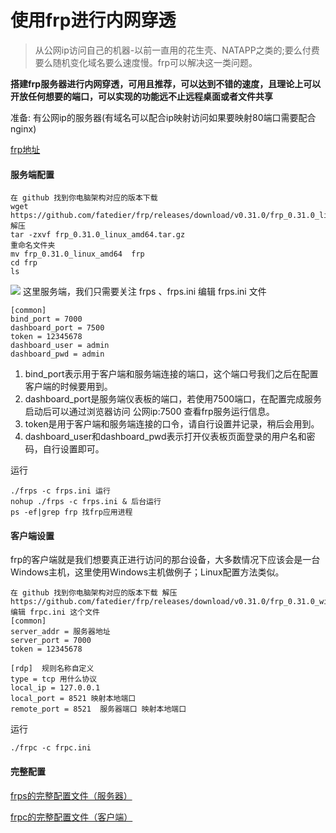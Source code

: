 # 使用frp进行内网穿透


> 从公网ip访问自己的机器-以前一直用的花生壳、NATAPP之类的;要么付费要么随机变化域名要么速度慢。frp可以解决这一类问题。

**搭建frp服务器进行内网穿透，可用且推荐，可以达到不错的速度，且理论上可以开放任何想要的端口，可以实现的功能远不止远程桌面或者文件共享**

<!--more-->

准备: 有公网ip的服务器(有域名可以配合ip映射访问如果要映射80端口需要配合nginx)


[frp地址](https://github.com/fatedier/frp/blob/master/README_zh.md)

#### 服务端配置
```
在 github 找到你电脑架构对应的版本下载
wget https://github.com/fatedier/frp/releases/download/v0.31.0/frp_0.31.0_linux_amd64.tar.gz
解压
tar -zxvf frp_0.31.0_linux_amd64.tar.gz
重命名文件夹
mv frp_0.31.0_linux_amd64  frp 
cd frp
ls 
```

![](https://yakax.oss-cn-hangzhou.aliyuncs.com/blog/2020-01-06/1.png)
这里服务端，我们只需要关注 frps 、frps.ini
编辑 frps.ini 文件 
```
[common]
bind_port = 7000
dashboard_port = 7500
token = 12345678
dashboard_user = admin
dashboard_pwd = admin
```
1. bind_port表示用于客户端和服务端连接的端口，这个端口号我们之后在配置客户端的时候要用到。
2. dashboard_port是服务端仪表板的端口，若使用7500端口，在配置完成服务启动后可以通过浏览器访问 公网ip:7500 查看frp服务运行信息。
3. token是用于客户端和服务端连接的口令，请自行设置并记录，稍后会用到。
4. dashboard_user和dashboard_pwd表示打开仪表板页面登录的用户名和密码，自行设置即可。

运行
```
./frps -c frps.ini 运行 
nohup ./frps -c frps.ini & 后台运行
ps -ef|grep frp 找frp应用进程 
```

#### 客户端设置
frp的客户端就是我们想要真正进行访问的那台设备，大多数情况下应该会是一台Windows主机，这里使用Windows主机做例子；Linux配置方法类似。

```
在 github 找到你电脑架构对应的版本下载 解压
https://github.com/fatedier/frp/releases/download/v0.31.0/frp_0.31.0_windows_amd64.zip
编辑 frpc.ini 这个文件 
[common]
server_addr = 服务器地址
server_port = 7000
token = 12345678

[rdp]  规则名称自定义
type = tcp 用什么协议
local_ip = 127.0.0.1           
local_port = 8521 映射本地端口
remote_port = 8521  服务器端口 映射本地端口
```

运行
```
./frpc -c frpc.ini 
```


#### 完整配置

[frps的完整配置文件（服务器）](https://github.com/fatedier/frp/blob/master/conf/frps_full.ini)

[frpc的完整配置文件（客户端）](https://github.com/fatedier/frp/blob/master/conf/frpc_full.ini)








